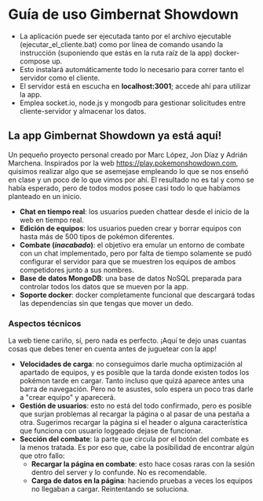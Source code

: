 # Guía de uso Gimbernat Showdown

- La aplicación puede ser ejecutada tanto por el archivo ejecutable (ejecutar_el_cliente.bat) como por línea de comando usando la instrucción (suponiendo que estás en la ruta raíz de la app) docker-compose up.
- Esto instalará automáticamente todo lo necesario para correr tanto el servidor como el cliente.
- El servidor está en escucha en **localhost:3001**; accede ahí para utilizar la app.
- Emplea socket.io, node.js y mongodb para gestionar solicitudes entre cliente-servidor y almacenar los datos.

## La app Gimbernat Showdown ya está aquí!

Un pequeño proyecto personal creado por Marc López, Jon Díaz y Adrián Marchena. Inspirados por la web https://play.pokemonshowdown.com, quisimos realizar algo que se asemejase empleando lo que se nos enseñó en clase y un poco de lo que vimos por ahí.
El resultado no es tal y como se había esperado, pero de todos modos posee casi todo lo que habíamos planteado en un inicio.
- **Chat en tiempo real**: los usuarios pueden chattear desde el inicio de la web en tiempo real.
- **Edición de equipos**: los usuarios pueden crear y borrar equipos con hasta más de 500 tipos de pokémon diferentes.
- **Combate (*inacabado*)**: el objetivo era emular un entorno de combate con un chat implementado, pero por falta de tiempo solamente se pudó configurar el servidor para que se muestren los equipos de ambos competidores junto a sus nombres.
- **Base de datos MongoDB**: una base de datos NoSQL preparada para controlar todos los datos que se mueven por la app.
- **Soporte docker**: docker completamente funcional que descargará todas las dependencias sin que tengas que mover un dedo.

### Aspectos técnicos 
La web tiene cariño, sí, pero nada es perfecto. ¡Aquí te dejo unas cuantas cosas que debes tener en cuenta antes de juguetear con la app!
- **Velocidades de carga**: no conseguimos darle mucha optimización al apartado de equipos, y es posible que la tarda donde existen todos los pokémon tarde en cargar. Tanto incluso que quizá aparece antes una barra de navegación. Pero no te asustes, solo espera un poco tras darle a "crear equipo" y aparecerá.
- **Gestión de usuarios**: esto no está del todo confirmado, pero es posible que surjan problemas al recargar la página o al pasar de una pestaña a otra. Sugerimos recargar la página si el header o alguna característica que funciona con usuario loggeado dejase de funcionar.
- **Sección del combate**: la parte que circula por el botón del combate es la menos tratada. Es por eso que, cabe la posibilidad de encontrar algún que otro fallo:
  - **Recargar la página en combate**: esto hace cosas raras con la sesión dentro del server y lo confunde. No es recomendable.
  - **Carga de datos en la página**: haciendo pruebas a veces los equipos no llegaban a cargar. Reintentando se soluciona.
